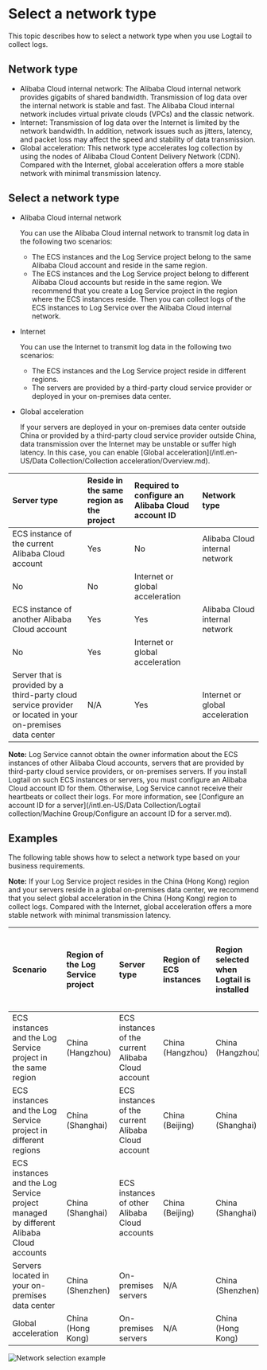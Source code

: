 # Select a network type

This topic describes how to select a network type when you use Logtail to collect logs.

## Network type

-   Alibaba Cloud internal network: The Alibaba Cloud internal network provides gigabits of shared bandwidth. Transmission of log data over the internal network is stable and fast. The Alibaba Cloud internal network includes virtual private clouds \(VPCs\) and the classic network.
-   Internet: Transmission of log data over the Internet is limited by the network bandwidth. In addition, network issues such as jitters, latency, and packet loss may affect the speed and stability of data transmission.
-   Global acceleration: This network type accelerates log collection by using the nodes of Alibaba Cloud Content Delivery Network \(CDN\). Compared with the Internet, global acceleration offers a more stable network with minimal transmission latency.

## Select a network type

-   Alibaba Cloud internal network

    You can use the Alibaba Cloud internal network to transmit log data in the following two scenarios:

    -   The ECS instances and the Log Service project belong to the same Alibaba Cloud account and reside in the same region.
    -   The ECS instances and the Log Service project belong to different Alibaba Cloud accounts but reside in the same region.
    We recommend that you create a Log Service project in the region where the ECS instances reside. Then you can collect logs of the ECS instances to Log Service over the Alibaba Cloud internal network.

-   Internet

    You can use the Internet to transmit log data in the following two scenarios:

    -   The ECS instances and the Log Service project reside in different regions.
    -   The servers are provided by a third-party cloud service provider or deployed in your on-premises data center.
-   Global acceleration

    If your servers are deployed in your on-premises data center outside China or provided by a third-party cloud service provider outside China, data transmission over the Internet may be unstable or suffer high latency. In this case, you can enable [Global acceleration](/intl.en-US/Data Collection/Collection acceleration/Overview.md).


|Server type|Reside in the same region as the project|Required to configure an Alibaba Cloud account ID|Network type|
|:----------|:---------------------------------------|:------------------------------------------------|:-----------|
|ECS instance of the current Alibaba Cloud account|Yes|No|Alibaba Cloud internal network|
|No|No|Internet or global acceleration|
|ECS instance of another Alibaba Cloud account|Yes|Yes|Alibaba Cloud internal network|
|No|Yes|Internet or global acceleration|
|Server that is provided by a third-party cloud service provider or located in your on-premises data center|N/A|Yes|Internet or global acceleration|

**Note:** Log Service cannot obtain the owner information about the ECS instances of other Alibaba Cloud accounts, servers that are provided by third-party cloud service providers, or on-premises servers. If you install Logtail on such ECS instances or servers, you must configure an Alibaba Cloud account ID for them. Otherwise, Log Service cannot receive their heartbeats or collect their logs. For more information, see [Configure an account ID for a server](/intl.en-US/Data Collection/Logtail collection/Machine Group/Configure an account ID for a server.md).

## Examples

The following table shows how to select a network type based on your business requirements.

**Note:** If your Log Service project resides in the China \(Hong Kong\) region and your servers reside in a global on-premises data center, we recommend that you select global acceleration in the China \(Hong Kong\) region to collect logs. Compared with the Internet, global acceleration offers a more stable network with minimal transmission latency.

|Scenario|Region of the Log Service project|Server type|Region of ECS instances|Region selected when Logtail is installed|Network type|Required to configure an Alibaba Cloud account ID|
|:-------|:--------------------------------|:----------|:----------------------|:----------------------------------------|:-----------|:------------------------------------------------|
|ECS instances and the Log Service project in the same region|China \(Hangzhou\)|ECS instances of the current Alibaba Cloud account|China \(Hangzhou\)|China \(Hangzhou\)|Alibaba Cloud internal network|No|
|ECS instances and the Log Service project in different regions|China \(Shanghai\)|ECS instances of the current Alibaba Cloud account|China \(Beijing\)|China \(Shanghai\)|Internet|No|
|ECS instances and the Log Service project managed by different Alibaba Cloud accounts|China \(Shanghai\)|ECS instances of other Alibaba Cloud accounts|China \(Beijing\)|China \(Shanghai\)|Internet|Yes|
|Servers located in your on-premises data center|China \(Shenzhen\)|On-premises servers|N/A|China \(Shenzhen\)|Internet|Yes|
|Global acceleration|China \(Hong Kong\)|On-premises servers|N/A|China \(Hong Kong\)|Global acceleration|Yes|

![Network selection example](https://static-aliyun-doc.oss-cn-hangzhou.aliyuncs.com/assets/img/en-US/2696549951/p12057.png)

